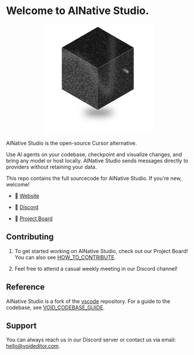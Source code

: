 # Welcome to AINative Studio.

<div align="center">
	<img
		src="./src/vs/workbench/browser/parts/editor/media/slice_of_void.png"
	 	alt="AINative Studio Welcome"
		width="300"
	 	height="300"
	/>
</div>

AINative Studio is the open-source Cursor alternative.

Use AI agents on your codebase, checkpoint and visualize changes, and bring any model or host locally. AINative Studio sends messages directly to providers without retaining your data.

This repo contains the full sourcecode for AINative Studio. If you're new, welcome!

- 🧭 [Website](https://voideditor.com)

- 👋 [Discord](https://discord.gg/RSNjgaugJs)

- 🚙 [Project Board](https://github.com/orgs/voideditor/projects/2)


## Contributing

1. To get started working on AINative Studio, check out our Project Board! You can also see [HOW_TO_CONTRIBUTE](https://github.com/voideditor/void/blob/main/HOW_TO_CONTRIBUTE.md).

2. Feel free to attend a casual weekly meeting in our Discord channel!


## Reference

AINative Studio is a fork of the [vscode](https://github.com/microsoft/vscode) repository. For a guide to the codebase, see [VOID_CODEBASE_GUIDE](https://github.com/voideditor/void/blob/main/VOID_CODEBASE_GUIDE.md).

## Support
You can always reach us in our Discord server or contact us via email: hello@voideditor.com.
